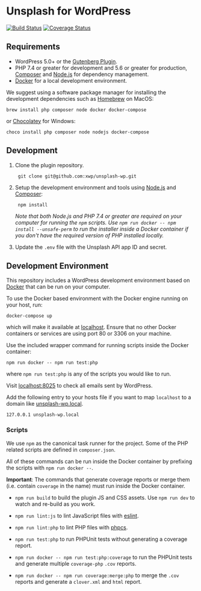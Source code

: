 # Unsplash for WordPress

[![Build Status](https://travis-ci.com/xwp/unsplash-wp.svg?token=DzyA3Sey2BLS5sL6HDJq&branch=master)](https://travis-ci.com/xwp/unsplash-wp)
[![Coverage Status](https://coveralls.io/repos/github/xwp/unsplash-wp/badge.svg?branch=master&t=mLvdmf)](https://coveralls.io/github/xwp/unsplash-wp?branch=master)

## Requirements

- WordPress 5.0+ or the [Gutenberg Plugin](https://wordpress.org/plugins/gutenberg/).
- PHP 7.4 or greater for development and 5.6 or greater for production, [Composer](https://getcomposer.org) and [Node.js](https://nodejs.org) for dependency management.
- [Docker](https://docs.docker.com/install/) for a local development environment.

We suggest using a software package manager for installing the development dependencies such as [Homebrew](https://brew.sh) on MacOS:

	brew install php composer node docker docker-compose

or [Chocolatey](https://chocolatey.org) for Windows:

	choco install php composer node nodejs docker-compose

## Development

1. Clone the plugin repository.

		git clone git@github.com:xwp/unsplash-wp.git

2. Setup the development environment and tools using [Node.js](https://nodejs.org) and [Composer](https://getcomposer.org):

		npm install

	_Note that both Node.js and PHP 7.4 or greater are required on your computer for running the `npm` scripts. Use `npm run docker -- npm install --unsafe-perm` to run the installer inside a Docker container if you don't have the required version of PHP installed locally._

3. Update the `.env` file with the Unsplash API app ID and secret.

## Development Environment

This repository includes a WordPress development environment based on [Docker](https://docs.docker.com/install/) that can be run on your computer.

To use the Docker based environment with the Docker engine running on your host, run:

	docker-compose up

which will make it available at [localhost](http://localhost). Ensure that no other Docker containers or services are using port 80 or 3306 on your machine. 

Use the included wrapper command for running scripts inside the Docker container:

	npm run docker -- npm run test:php

where `npm run test:php` is any of the scripts you would like to run.

Visit [localhost:8025](http://localhost:8025) to check all emails sent by WordPress.

Add the following entry to your hosts file if you want to map `localhost` to a domain like [unsplash-wp.local](http://unsplash-wp.local).

	127.0.0.1 unsplash-wp.local

### Scripts

We use `npm` as the canonical task runner for the project. Some of the PHP related scripts are defined in `composer.json`.

All of these commands can be run inside the Docker container by prefixing the scripts with `npm run docker --`.

**Important**: The commands that generate coverage reports or merge them (i.e. contain `coverage` in the name) must run inside the Docker container.

- `npm run build` to build the plugin JS and CSS assets. Use `npm run dev` to watch and re-build as you work.

- `npm run lint:js` to lint JavaScript files with [eslint](https://eslint.org/).

- `npm run lint:php` to lint PHP files with [phpcs](https://github.com/squizlabs/PHP_CodeSniffer).

- `npm run test:php` to run PHPUnit tests without generating a coverage report.

- `npm run docker -- npm run test:php:coverage` to run the PHPUnit tests and generate multiple `coverage-php` `.cov` reports.

- `npm run docker -- npm run coverage:merge:php` to merge the `.cov` reports and generate a `clover.xml` and `html` report.
